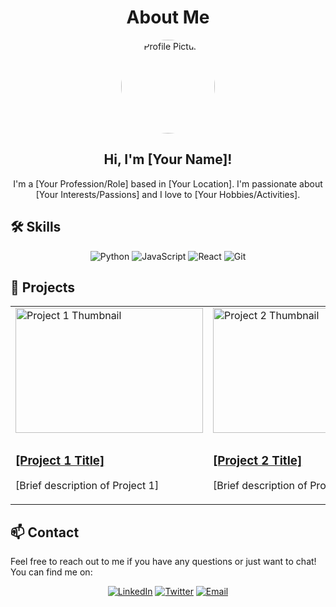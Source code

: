 <h1 align="center">About Me</h1>

<p align="center">
  <img src="https://via.placeholder.com/150" alt="Profile Picture" width="150" height="150" style="border-radius: 50%;">
</p>

<h2 align="center">Hi, I'm [Your Name]!</h2>

<p align="center">
  I'm a [Your Profession/Role] based in [Your Location]. I'm passionate about [Your Interests/Passions] and I love to [Your Hobbies/Activities].
</p>

## 🛠️ Skills

<p align="center">
  <img src="https://img.shields.io/badge/Python-3776AB?style=for-the-badge&logo=python&logoColor=white" alt="Python">
  <img src="https://img.shields.io/badge/JavaScript-F7DF1E?style=for-the-badge&logo=javascript&logoColor=black" alt="JavaScript">
  <img src="https://img.shields.io/badge/React-61DAFB?style=for-the-badge&logo=react&logoColor=black" alt="React">
  <img src="https://img.shields.io/badge/Git-F05032?style=for-the-badge&logo=git&logoColor=white" alt="Git">
</p>

## 🚀 Projects

<table>
  <tr>
    <td>
      <a href="[Project 1 Repository]">
        <img src="https://via.placeholder.com/300x200" alt="Project 1 Thumbnail" width="300" height="200">
      </a>
    </td>
    <td>
      <a href="[Project 2 Repository]">
        <img src="https://via.placeholder.com/300x200" alt="Project 2 Thumbnail" width="300" height="200">
      </a>
    </td>
    <td>
      <a href="[Project 3 Repository]">
        <img src="https://via.placeholder.com/300x200" alt="Project 3 Thumbnail" width="300" height="200">
      </a>
    </td>
  </tr>
  <tr>
    <td>
      <h3><a href="[Project 1 Repository]">[Project 1 Title]</a></h3>
      <p>[Brief description of Project 1]</p>
    </td>
    <td>
      <h3><a href="[Project 2 Repository]">[Project 2 Title]</a></h3>
      <p>[Brief description of Project 2]</p>
    </td>
    <td>
      <h3><a href="[Project 3 Repository]">[Project 3 Title]</a></h3>
      <p>[Brief description of Project 3]</p>
    </td>
  </tr>
</table>

## 📫 Contact

Feel free to reach out to me if you have any questions or just want to chat! You can find me on:

<p align="center">
  <a href="https://www.linkedin.com/in/your-linkedin-username/"><img src="https://img.shields.io/badge/LinkedIn-0077B5?style=for-the-badge&logo=linkedin&logoColor=white" alt="LinkedIn"></a>
  <a href="https://twitter.com/your-twitter-username"><img src="https://img.shields.io/badge/Twitter-1DA1F2?style=for-the-badge&logo=twitter&logoColor=white" alt="Twitter"></a>
  <a href="mailto:your-email@example.com"><img src="https://img.shields.io/badge/Email-EA4335?style=for-the-badge&logo=gmail&logoColor=white" alt="Email"></a>
</p>
